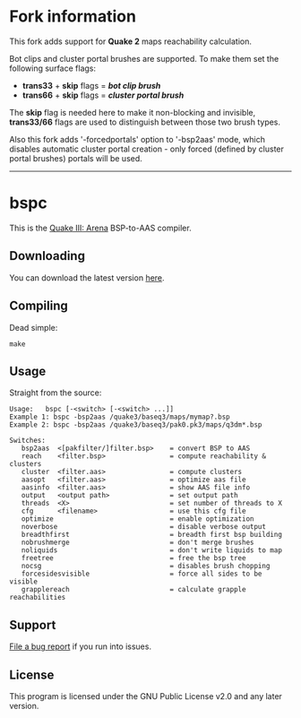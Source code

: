 # Fork information
This fork adds support for **Quake 2** maps reachability calculation.

Bot clips and cluster portal brushes are supported. To make them set the following surface flags:
- **trans33** + **skip** flags = ***bot clip brush***
- **trans66** + **skip** flags = ***cluster portal brush***

The **skip** flag is needed here to make it non-blocking and invisible, **trans33/66** flags are used to distinguish between those two brush types.

Also this fork adds '-forcedportals' option to '-bsp2aas' mode, which disables automatic cluster portal creation - only forced (defined by cluster portal brushes) portals will be used.

---

# bspc

This is the [Quake III: Arena](http://www.idsoftware.com/games/quake/quake3-arena/) BSP-to-AAS compiler.

## Downloading

You can download the latest version [here](https://github.com/bnoordhuis/bspc).

## Compiling

Dead simple:

	make

## Usage

Straight from the source:

	Usage:   bspc [-<switch> [-<switch> ...]]
	Example 1: bspc -bsp2aas /quake3/baseq3/maps/mymap?.bsp
	Example 2: bspc -bsp2aas /quake3/baseq3/pak0.pk3/maps/q3dm*.bsp

	Switches:
	   bsp2aas  <[pakfilter/]filter.bsp>    = convert BSP to AAS
	   reach    <filter.bsp>                = compute reachability & clusters
	   cluster  <filter.aas>                = compute clusters
	   aasopt   <filter.aas>                = optimize aas file
	   aasinfo  <filter.aas>                = show AAS file info
	   output   <output path>               = set output path
	   threads  <X>                         = set number of threads to X
	   cfg      <filename>                  = use this cfg file
	   optimize                             = enable optimization
	   noverbose                            = disable verbose output
	   breadthfirst                         = breadth first bsp building
	   nobrushmerge                         = don't merge brushes
	   noliquids                            = don't write liquids to map
	   freetree                             = free the bsp tree
	   nocsg                                = disables brush chopping
	   forcesidesvisible                    = force all sides to be visible
	   grapplereach                         = calculate grapple reachabilities

## Support

[File a bug report](https://github.com/bnoordhuis/bspc/issues) if you run into issues.

## License

This program is licensed under the GNU Public License v2.0 and any later version.
